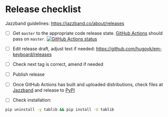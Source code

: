 # Release checklist

Jazzband guidelines: https://jazzband.co/about/releases

* [ ] Get `master` to the appropriate code release state.
      [GitHub Actions](https://github.com/jazzband/tablib/actions)
      should pass on `master`.
      [![GitHub Actions status](https://github.com/jazzband/tablib/workflows/Test/badge.svg)](https://github.com/jazzband/tablib/actions)

* [ ] Edit release draft, adjust text if needed:
      https://github.com/hugovk/em-keyboard/releases

* [ ] Check next tag is correct, amend if needed

* [ ] Publish release

* [ ] Once GitHub Actions has built and uploaded distributions, check files at
      [Jazzband](https://jazzband.co/projects/tablib) and release to
      [PyPI](https://pypi.org/pypi/tablib)

* [ ] Check installation:
```bash
pip uninstall -y tablib && pip install -U tablib
```
